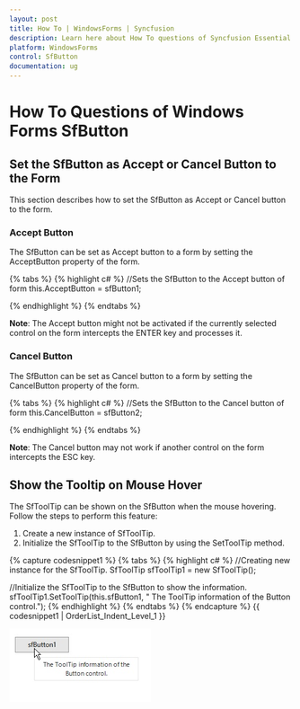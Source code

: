 ```yaml
---
layout: post
title: How To | WindowsForms | Syncfusion
description: Learn here about How To questions of Syncfusion Essential Studio Windows Forms SfButton control, its elements and more.
platform: WindowsForms
control: SfButton
documentation: ug
---
```


# How To Questions of Windows Forms SfButton

## Set the SfButton as Accept or Cancel Button to the Form

This section describes how to set the SfButton as Accept or Cancel button to the form.

### Accept Button

The SfButton can be set as Accept button to a form by setting the AcceptButton property of the form.

{% tabs %}
{% highlight c# %}
//Sets the SfButton to the Accept button of form
this.AcceptButton = sfButton1;

{% endhighlight %}
{% endtabs %}

**Note**: The Accept button might not be activated if the currently selected control on the form intercepts the ENTER key and processes it.

### Cancel Button

The SfButton can be set as Cancel button to a form by setting the CancelButton property of the form.

{% tabs %}
{% highlight c# %}
//Sets the SfButton to the Cancel button of form
this.CancelButton = sfButton2;

{% endhighlight %}
{% endtabs %}

**Note**: The Cancel button may not work if another control on the form intercepts the ESC key.

## Show the Tooltip on Mouse Hover

The SfToolTip can be shown on the SfButton when the mouse hovering. Follow the steps to perform this feature:

1. Create a new instance of SfToolTip.
2. Initialize the SfToolTip to the SfButton by using the SetToolTip method.

{% capture codesnippet1 %}​
{% tabs %}
{% highlight c# %}
//Creating new instance for the SfToolTip.
SfToolTip sfToolTip1 = new SfToolTip();

//Initialize the SfToolTip to the SfButton to show the information.
sfToolTip1.SetToolTip(this.sfButton1, " The ToolTip information of the Button control.");
{% endhighlight %}
{% endtabs %}
{% endcapture %}
{{ codesnippet1 | OrderList_Indent_Level_1 }}


![SfButton_img18](SfButton_images/SfButton_img18.jpeg)

